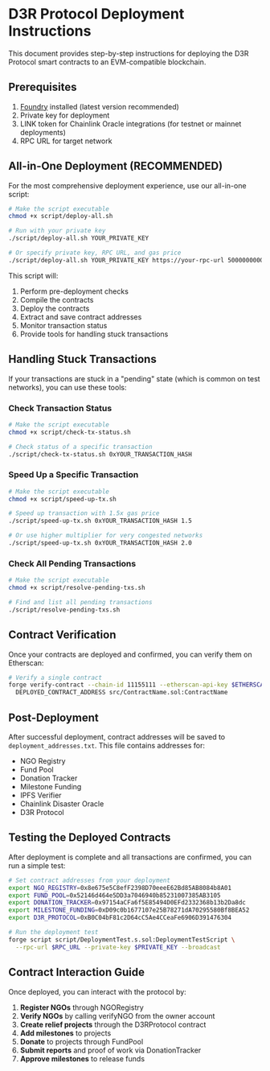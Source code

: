 # D3R Protocol Deployment Instructions

This document provides step-by-step instructions for deploying the D3R Protocol smart contracts to an EVM-compatible blockchain.

## Prerequisites

1. [Foundry](https://getfoundry.sh/) installed (latest version recommended)
2. Private key for deployment
3. LINK token for Chainlink Oracle integrations (for testnet or mainnet deployments)
4. RPC URL for target network

## All-in-One Deployment (RECOMMENDED)

For the most comprehensive deployment experience, use our all-in-one script:

```bash
# Make the script executable
chmod +x script/deploy-all.sh

# Run with your private key
./script/deploy-all.sh YOUR_PRIVATE_KEY

# Or specify private key, RPC URL, and gas price
./script/deploy-all.sh YOUR_PRIVATE_KEY https://your-rpc-url 5000000000
```

This script will:
1. Perform pre-deployment checks
2. Compile the contracts
3. Deploy the contracts
4. Extract and save contract addresses
5. Monitor transaction status
6. Provide tools for handling stuck transactions

## Handling Stuck Transactions

If your transactions are stuck in a "pending" state (which is common on test networks), you can use these tools:

### Check Transaction Status

```bash
# Make the script executable
chmod +x script/check-tx-status.sh

# Check status of a specific transaction
./script/check-tx-status.sh 0xYOUR_TRANSACTION_HASH
```

### Speed Up a Specific Transaction

```bash
# Make the script executable
chmod +x script/speed-up-tx.sh

# Speed up transaction with 1.5x gas price
./script/speed-up-tx.sh 0xYOUR_TRANSACTION_HASH 1.5

# Or use higher multiplier for very congested networks
./script/speed-up-tx.sh 0xYOUR_TRANSACTION_HASH 2.0
```

### Check All Pending Transactions

```bash
# Make the script executable
chmod +x script/resolve-pending-txs.sh

# Find and list all pending transactions
./script/resolve-pending-txs.sh
```

## Contract Verification

Once your contracts are deployed and confirmed, you can verify them on Etherscan:

```bash
# Verify a single contract
forge verify-contract --chain-id 11155111 --etherscan-api-key $ETHERSCAN_API_KEY \
  DEPLOYED_CONTRACT_ADDRESS src/ContractName.sol:ContractName
```

## Post-Deployment

After successful deployment, contract addresses will be saved to `deployment_addresses.txt`. This file contains addresses for:

- NGO Registry
- Fund Pool
- Donation Tracker
- Milestone Funding
- IPFS Verifier
- Chainlink Disaster Oracle
- D3R Protocol

## Testing the Deployed Contracts

After deployment is complete and all transactions are confirmed, you can run a simple test:

```bash
# Set contract addresses from your deployment
export NGO_REGISTRY=0x8e675e5C8efF2398D70eeeE62Bd85AB8084b8A01
export FUND_POOL=0x52146d464e5DD3a7046940b85231007385AB3105
export DONATION_TRACKER=0x97154aCFa6f5E85494D0EFd2332368b13b2Da8dc
export MILESTONE_FUNDING=0xD09c0b1677107e25B78271dA70295580Bf8BEA52
export D3R_PROTOCOL=0xB0C04bF81c2D64cC5Ae4CCeaFe6906D391476304

# Run the deployment test
forge script script/DeploymentTest.s.sol:DeploymentTestScript \
  --rpc-url $RPC_URL --private-key $PRIVATE_KEY --broadcast
```

## Contract Interaction Guide

Once deployed, you can interact with the protocol by:

1. **Register NGOs** through NGORegistry
2. **Verify NGOs** by calling verifyNGO from the owner account
3. **Create relief projects** through the D3RProtocol contract
4. **Add milestones** to projects
5. **Donate** to projects through FundPool
6. **Submit reports** and proof of work via DonationTracker
7. **Approve milestones** to release funds
